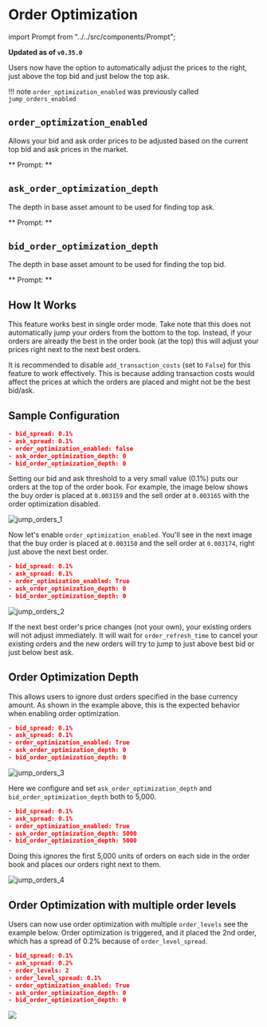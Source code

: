 # Order Optimization




import Prompt from "../../src/components/Prompt";

**Updated as of `v0.35.0`**

Users now have the option to automatically adjust the prices to the right, just above the top bid and just below the top ask.

!!! note
    `order_optimization_enabled` was previously called `jump_orders_enabled`

## `order_optimization_enabled`

Allows your bid and ask order prices to be adjusted based on the current top bid and ask prices in the market.

** Prompt: **

<Prompt
  prompt="Do you want to enable best bid ask jumping? (Yes/No)"
  response=">>> Yes"
/>

## `ask_order_optimization_depth`

The depth in base asset amount to be used for finding top ask.

** Prompt: **

<Prompt
  prompt="How deep do you want to go into the order book for calculating the top ask, ignoring dust orders on the top (expressed in base asset amount)?"
  response=">>> "
/>

## `bid_order_optimization_depth`

The depth in base asset amount to be used for finding the top bid.

** Prompt: **

<Prompt
  prompt="How deep do you want to go into the order book for calculating the top bid, ignoring dust orders on the top (expressed in base asset amount)?"
  response=">>> "
/>

## How It Works

This feature works best in single order mode. Take note that this does not automatically jump your orders from the bottom to the top. Instead, if your orders are already the best in the order book (at the top) this will adjust your prices right next to the next best orders.

It is recommended to disable `add_transaction_costs` (set to `False`) for this feature to work effectively. This is because adding transaction costs would affect the prices at which the orders are placed and might not be the best bid/ask.

## Sample Configuration

```json
- bid_spread: 0.1%
- ask_spread: 0.1%
- order_optimization_enabled: false
- ask_order_optimization_depth: 0
- bid_order_optimization_depth: 0
```

Setting our bid and ask threshold to a very small value (0.1%) puts our orders at the top of the order book. For example, the image below shows the buy order is placed at `0.003159` and the sell order at `0.003165` with the order optimization disabled.

![jump_orders_1](/assets/img/jump_orders1.png)

Now let's enable `order_optimization_enabled`. You'll see in the next image that the buy order is placed at `0.003150` and the sell order at `0.003174`, right just above the next best order.

```json
- bid_spread: 0.1%
- ask_spread: 0.1%
- order_optimization_enabled: True
- ask_order_optimization_depth: 0
- bid_order_optimization_depth: 0
```

![jump_orders_2](/assets/img/jump_orders2.png)

If the next best order's price changes (not your own), your existing orders will not adjust immediately. It will wait for `order_refresh_time` to cancel your existing orders and the new orders will try to jump to just above best bid or just below best ask.

## Order Optimization Depth

This allows users to ignore dust orders specified in the base currency amount. As shown in the example above, this is the expected behavior when enabling order optimization.

```json
- bid_spread: 0.1%
- ask_spread: 0.1%
- order_optimization_enabled: True
- ask_order_optimization_depth: 0
- bid_order_optimization_depth: 0
```

![jump_orders_3](/assets/img/jump_orders3.png)

Here we configure and set `ask_order_optimization_depth` and `bid_order_optimization_depth` both to 5,000.

```json
- bid_spread: 0.1%
- ask_spread: 0.1%
- order_optimization_enabled: True
- ask_order_optimization_depth: 5000
- bid_order_optimization_depth: 5000
```

Doing this ignores the first 5,000 units of orders on each side in the order book and places our orders right next to them.

![jump_orders_4](/assets/img/jump_orders4.png)

## Order Optimization with multiple order levels

Users can now use order optimization with multiple `order_levels` see the example below. Order optimization is triggered, and it placed the 2nd order, which has a spread of 0.2% because of `order_level_spread`.

```json
- bid_spread: 0.1%
- ask_spread: 0.2%
- order_levels: 2
- order_level_spread: 0.1%
- order_optimization_enabled: True
- ask_order_optimization_depth: 0
- bid_order_optimization_depth: 0
```

![](/assets/img/multiple_order_levels.png)
